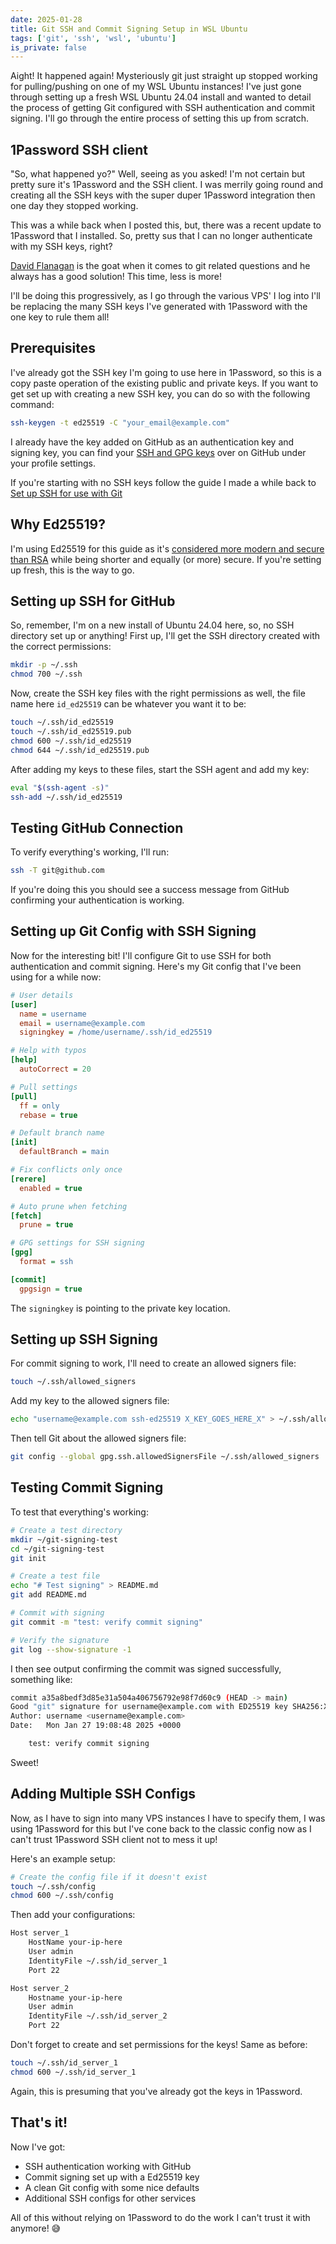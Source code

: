 ```yaml
---
date: 2025-01-28
title: Git SSH and Commit Signing Setup in WSL Ubuntu
tags: ['git', 'ssh', 'wsl', 'ubuntu']
is_private: false
---
```


<script>
  import { Bluesky, YouTube } from 'sveltekit-embed'
  import { Details } from '$lib/components'
</script>

Aight! It happened again! Mysteriously git just straight up stopped
working for pulling/pushing on one of my WSL Ubuntu instances! I've
just gone through setting up a fresh WSL Ubuntu 24.04 install and
wanted to detail the process of getting Git configured with SSH
authentication and commit signing. I'll go through the entire process
of setting this up from scratch.

## 1Password SSH client

"So, what happened yo?" Well, seeing as you asked! I'm not certain but
pretty sure it's 1Password and the SSH client. I was merrily going
round and creating all the SSH keys with the super duper 1Password
integration then one day they stopped working.

This was a while back when I posted this, but, there was a recent
update to 1Password that I installed. So, pretty sus that I can no
longer authenticate with my SSH keys, right?

<!-- cspell:ignore nlvjelw,pddq,qoglleko,3lbraturtf22s,3lbrb7dxsfs24,35bdlgus7hihmup66o265nuy,signingkey,rerere,gpgsign -->

<Bluesky
	post_id="did:plc:nlvjelw3dy3pddq7qoglleko/app.bsky.feed.post/3lbraturtf22s"
	iframe_styles="border-radius: 8px; box-shadow: 0 2px 4px rgba(0,0,0,0.1);"
/>

[David Flanagan](https://rawkode.dev) is the goat when it comes to git
related questions and he always has a good solution! This time, less
is more!

<Bluesky
	post_id="did:plc:35bdlgus7hihmup66o265nuy/app.bsky.feed.post/3lbrb7dxsfs24"
	iframe_styles="border-radius: 8px; box-shadow: 0 2px 4px rgba(0,0,0,0.1);"
/>

I'll be doing this progressively, as I go through the various VPS' I
log into I'll be replacing the many SSH keys I've generated with
1Password with the one key to rule them all!

## Prerequisites

I've already got the SSH key I'm going to use here in 1Password, so
this is a copy paste operation of the existing public and private
keys. If you want to get set up with creating a new SSH key, you can
do so with the following command:

```bash
ssh-keygen -t ed25519 -C "your_email@example.com"
```

I already have the key added on GitHub as an authentication key and
signing key, you can find your
[SSH and GPG keys](https://github.com/settings/keys) over on GitHub
under your profile settings.

If you're starting with no SSH keys follow the guide I made a while
back to
[Set up SSH for use with Git](https://scottspence.com/posts/set-up-ssh-for-use-with-git)

## Why Ed25519?

I'm using Ed25519 for this guide as it's
[considered more modern and secure than RSA](https://documentation.suse.com/sles/15-SP6/single-html/SLES-security/index.html#sec-ssh-authentic-gen-key)
while being shorter and equally (or more) secure. If you're setting up
fresh, this is the way to go.

## Setting up SSH for GitHub

So, remember, I'm on a new install of Ubuntu 24.04 here, so, no SSH
directory set up or anything! First up, I'll get the SSH directory
created with the correct permissions:

```bash
mkdir -p ~/.ssh
chmod 700 ~/.ssh
```

Now, create the SSH key files with the right permissions as well, the
file name here `id_ed25519` can be whatever you want it to be:

```bash
touch ~/.ssh/id_ed25519
touch ~/.ssh/id_ed25519.pub
chmod 600 ~/.ssh/id_ed25519
chmod 644 ~/.ssh/id_ed25519.pub
```

After adding my keys to these files, start the SSH agent and add my
key:

```bash
eval "$(ssh-agent -s)"
ssh-add ~/.ssh/id_ed25519
```

## Testing GitHub Connection

To verify everything's working, I'll run:

```bash
ssh -T git@github.com
```

If you're doing this you should see a success message from GitHub
confirming your authentication is working.

## Setting up Git Config with SSH Signing

Now for the interesting bit! I'll configure Git to use SSH for both
authentication and commit signing. Here's my Git config that I've been
using for a while now:

```ini
# User details
[user]
  name = username
  email = username@example.com
  signingkey = /home/username/.ssh/id_ed25519

# Help with typos
[help]
  autoCorrect = 20

# Pull settings
[pull]
  ff = only
  rebase = true

# Default branch name
[init]
  defaultBranch = main

# Fix conflicts only once
[rerere]
  enabled = true

# Auto prune when fetching
[fetch]
  prune = true

# GPG settings for SSH signing
[gpg]
  format = ssh

[commit]
  gpgsign = true
```

The `signingkey` is pointing to the private key location.

## Setting up SSH Signing

For commit signing to work, I'll need to create an allowed signers
file:

```bash
touch ~/.ssh/allowed_signers
```

Add my key to the allowed signers file:

```bash
echo "username@example.com ssh-ed25519 X_KEY_GOES_HERE_X" > ~/.ssh/allowed_signers
```

Then tell Git about the allowed signers file:

```bash
git config --global gpg.ssh.allowedSignersFile ~/.ssh/allowed_signers
```

## Testing Commit Signing

To test that everything's working:

```bash
# Create a test directory
mkdir ~/git-signing-test
cd ~/git-signing-test
git init

# Create a test file
echo "# Test signing" > README.md
git add README.md

# Commit with signing
git commit -m "test: verify commit signing"

# Verify the signature
git log --show-signature -1
```

I then see output confirming the commit was signed successfully,
something like:

```bash
commit a35a8bedf3d85e31a504a406756792e98f7d60c9 (HEAD -> main)
Good "git" signature for username@example.com with ED25519 key SHA256:X_KEY_GOES_HERE_X
Author: username <username@example.com>
Date:   Mon Jan 27 19:08:48 2025 +0000

    test: verify commit signing
```

Sweet!

## Adding Multiple SSH Configs

Now, as I have to sign into many VPS instances I have to specify them,
I was using 1Password for this but I've cone back to the classic
config now as I can't trust 1Password SSH client not to mess it up!

Here's an example setup:

```bash
# Create the config file if it doesn't exist
touch ~/.ssh/config
chmod 600 ~/.ssh/config
```

Then add your configurations:

```bash
Host server_1
	HostName your-ip-here
	User admin
	IdentityFile ~/.ssh/id_server_1
	Port 22

Host server_2
	Hostname your-ip-here
	User admin
	IdentityFile ~/.ssh/id_server_2
	Port 22
```

Don't forget to create and set permissions for the keys! Same as
before:

```bash
touch ~/.ssh/id_server_1
chmod 600 ~/.ssh/id_server_1
```

Again, this is presuming that you've already got the keys in
1Password.

## That's it!

Now I've got:

- SSH authentication working with GitHub
- Commit signing set up with a Ed25519 key
- A clean Git config with some nice defaults
- Additional SSH configs for other services

All of this without relying on 1Password to do the work I can't trust
it with anymore! 😅
